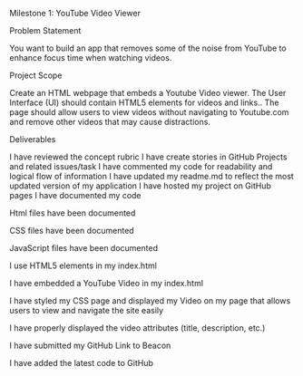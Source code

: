 Milestone 1: YouTube Video Viewer


Problem Statement

You want to build an app that removes some of the noise from YouTube to enhance focus time when watching videos. 


Project Scope

Create an HTML webpage that embeds a Youtube Video viewer. The User Interface (UI) should contain HTML5 elements for videos and links.. The page should allow users to view videos without navigating to Youtube.com and remove other videos that may cause distractions. 


Deliverables

I have reviewed the concept rubric
I have create stories in GitHub Projects and related issues/task
I have commented my code for readability and logical flow of information 
I have updated my readme.md to reflect the most updated version of my application
I have hosted my project on GitHub pages 
I have documented my code


Html files have been documented 

CSS files have been documented

JavaScript files have been documented

I use HTML5 elements in my index.html 

I have embedded a YouTube Video in my index.html

I have styled my CSS page and displayed my Video on my page that allows users to view and navigate the site easily

I have properly displayed the video attributes (title, description, etc.)

I have submitted my GitHub Link to Beacon

I have added the latest code to GitHub